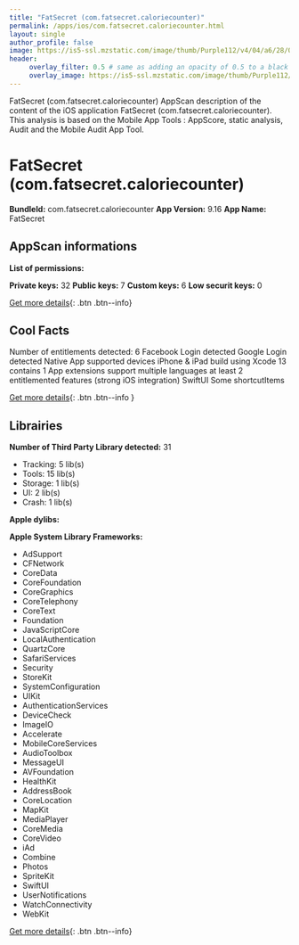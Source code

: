 ```yaml
---
title: "FatSecret (com.fatsecret.caloriecounter)"
permalink: /apps/ios/com.fatsecret.caloriecounter.html
layout: single
author_profile: false
image: https://is5-ssl.mzstatic.com/image/thumb/Purple112/v4/04/a6/28/04a628ed-e901-cb31-660f-4097ab1b398e/AppIcon-0-1x_U007emarketing-0-7-0-85-220.png/512x512bb.jpg
header: 
     overlay_filter: 0.5 # same as adding an opacity of 0.5 to a black background
     overlay_image: https://is5-ssl.mzstatic.com/image/thumb/Purple112/v4/04/a6/28/04a628ed-e901-cb31-660f-4097ab1b398e/AppIcon-0-1x_U007emarketing-0-7-0-85-220.png/512x512bb.jpg
---
```

FatSecret (com.fatsecret.caloriecounter) AppScan description of the content of the iOS application FatSecret (com.fatsecret.caloriecounter). This analysis is based on the Mobile App Tools : AppScore, static analysis, Audit and the Mobile Audit App Tool.

# FatSecret (com.fatsecret.caloriecounter)

**BundleId:** com.fatsecret.caloriecounter
**App Version:** 9.16
**App Name:** FatSecret


## AppScan informations 

**List of permissions:** 
  
  
**Private keys:** 32
**Public keys:** 7
**Custom keys:** 6
**Low securit keys:** 0
  
[Get more details](/pricing.html){: .btn .btn--info}

## Cool Facts

Number of entitlements detected: 6
Facebook Login detected
Google Login detected
Native App
supported devices iPhone & iPad
build using Xcode 13
contains 1 App extensions
support multiple languages
at least 2 entitlemented features (strong iOS integration)
SwiftUI
Some shortcutItems 
  
[Get more details](/pricing.html){: .btn .btn--info }

## Librairies 
**Number of Third Party Library detected:** 31
- Tracking: 5 lib(s)
- Tools: 15 lib(s)
- Storage: 1 lib(s)
- UI: 2 lib(s)
- Crash: 1 lib(s)


**Apple dylibs:**


**Apple System Library Frameworks:**
- AdSupport
- CFNetwork
- CoreData
- CoreFoundation
- CoreGraphics
- CoreTelephony
- CoreText
- Foundation
- JavaScriptCore
- LocalAuthentication
- QuartzCore
- SafariServices
- Security
- StoreKit
- SystemConfiguration
- UIKit
- AuthenticationServices
- DeviceCheck
- ImageIO
- Accelerate
- MobileCoreServices
- AudioToolbox
- MessageUI
- AVFoundation
- HealthKit
- AddressBook
- CoreLocation
- MapKit
- MediaPlayer
- CoreMedia
- CoreVideo
- iAd
- Combine
- Photos
- SpriteKit
- SwiftUI
- UserNotifications
- WatchConnectivity
- WebKit


  
[Get more details](/pricing.html){: .btn .btn--info}

